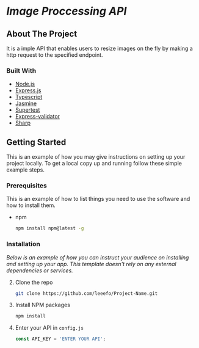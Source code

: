 # _Image Proccessing API_




<!-- ABOUT THE PROJECT -->
## About The Project


It is a imple API that enables users to resize images on the fly by making a http request to the specified endpoint.





### Built With



* [Node.js](https://nodejs.org/en/)
* [Express.js](https://expressjs.com/)
* [Typescript](https://www.typescriptlang.org/)
* [Jasmine](https://jasmine.github.io/)
* [Supertest](https://www.npmjs.com/package/supertest)
* [Express-validator](https://express-validator.github.io/)
* [Sharp](https://www.npmjs.com/package/sharp)




<!-- GETTING STARTED -->
## Getting Started

This is an example of how you may give instructions on setting up your project locally.
To get a local copy up and running follow these simple example steps.

### Prerequisites

This is an example of how to list things you need to use the software and how to install them.
* npm
  ```sh
  npm install npm@latest -g
  ```

### Installation

_Below is an example of how you can instruct your audience on installing and setting up your app. This template doesn't rely on any external dependencies or services._

2. Clone the repo
   ```sh
   git clone https://github.com/leeefo/Project-Name.git
   ```
3. Install NPM packages
   ```sh
   npm install
   ```
4. Enter your API in `config.js`
   ```js
   const API_KEY = 'ENTER YOUR API';
   ```




